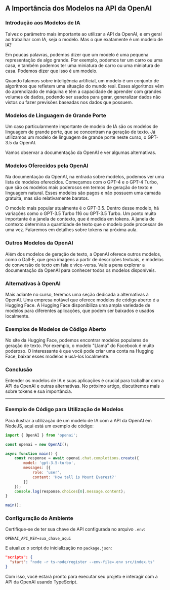## A Importância dos Modelos na API da OpenAI

### Introdução aos Modelos de IA

Talvez o parâmetro mais importante ao utilizar a API da OpenAI, e em geral ao trabalhar com IA, seja o modelo. Mas o que exatamente é um modelo de IA?

Em poucas palavras, podemos dizer que um modelo é uma pequena representação de algo grande. Por exemplo, podemos ter um carro ou uma casa, e também podemos ter uma miniatura de carro ou uma miniatura de casa. Podemos dizer que isso é um modelo.

Quando falamos sobre inteligência artificial, um modelo é um conjunto de algoritmos que refletem uma situação do mundo real. Esses algoritmos vêm do aprendizado de máquina e têm a capacidade de aprender com grandes volumes de dados, podendo ser usados para gerar, generalizar dados não vistos ou fazer previsões baseadas nos dados que possuem.

### Modelos de Linguagem de Grande Porte

Um caso particularmente importante de modelo de IA são os modelos de linguagem de grande porte, que se concentram na geração de texto. Já utilizamos um modelo de linguagem de grande porte neste curso, o GPT-3.5 da OpenAI.

Vamos observar a documentação da OpenAI e ver algumas alternativas.

### Modelos Oferecidos pela OpenAI

Na documentação da OpenAI, na entrada sobre modelos, podemos ver uma lista de modelos oferecidos. Começamos com o GPT-4 e o GPT-4 Turbo, que são os modelos mais poderosos em termos de geração de texto e linguagem natural. Esses modelos são pagos e não possuem uma camada gratuita, mas são relativamente baratos.

O modelo mais popular atualmente é o GPT-3.5. Dentro desse modelo, há variações como o GPT-3.5 Turbo 116 ou GPT-3.5 Turbo. Um ponto muito importante é a janela de contexto, que é medida em tokens. A janela de contexto determina a quantidade de texto que o modelo pode processar de uma vez. Falaremos em detalhes sobre tokens na próxima aula.

### Outros Modelos da OpenAI

Além dos modelos de geração de texto, a OpenAI oferece outros modelos, como o Dall-E, que gera imagens a partir de descrições textuais, e modelos de conversão de texto em fala e vice-versa. Vale a pena explorar a documentação da OpenAI para conhecer todos os modelos disponíveis.

### Alternativas à OpenAI

Mais adiante no curso, teremos uma seção dedicada a alternativas à OpenAI. Uma empresa notável que oferece modelos de código aberto é a Hugging Face. A Hugging Face disponibiliza uma ampla variedade de modelos para diferentes aplicações, que podem ser baixados e usados localmente.

### Exemplos de Modelos de Código Aberto

No site da Hugging Face, podemos encontrar modelos populares de geração de texto. Por exemplo, o modelo "Llama" do Facebook é muito poderoso. O interessante é que você pode criar uma conta na Hugging Face, baixar esses modelos e usá-los localmente.

### Conclusão

Entender os modelos de IA e suas aplicações é crucial para trabalhar com a API da OpenAI e outras alternativas. No próximo artigo, discutiremos mais sobre tokens e sua importância.

---

### Exemplo de Código para Utilização de Modelos

Para ilustrar a utilização de um modelo de IA com a API da OpenAI em NodeJS, aqui está um exemplo de código:

```javascript
import { OpenAI } from 'openai';

const openai = new OpenAI();

async function main() {
    const response = await openai.chat.completions.create({
        model: 'gpt-3.5-turbo',
        messages: [{
            role: 'user',
            content: 'How tall is Mount Everest?'
        }]
    });
    console.log(response.choices[0].message.content);
}

main();
```

### Configuração do Ambiente

Certifique-se de ter sua chave de API configurada no arquivo `.env`:
```
OPENAI_API_KEY=sua_chave_aqui
```

E atualize o script de inicialização no `package.json`:
```json
"scripts": {
  "start": "node -r ts-node/register --env-file=.env src/index.ts"
}
```

Com isso, você estará pronto para executar seu projeto e interagir com a API da OpenAI usando TypeScript.